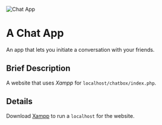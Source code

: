![Chat App](https://user-images.githubusercontent.com/102452883/178119527-2df5e424-e655-4316-bc81-dfb075de5767.png)
# A Chat App
An app that lets you initiate a conversation with your friends.

## Brief Description
A website that uses *Xampp* for `localhost/chatbox/index.php`.

## Details
Download [Xampp](https://www.apachefriends.org/) to run a `localhost` for the website.

